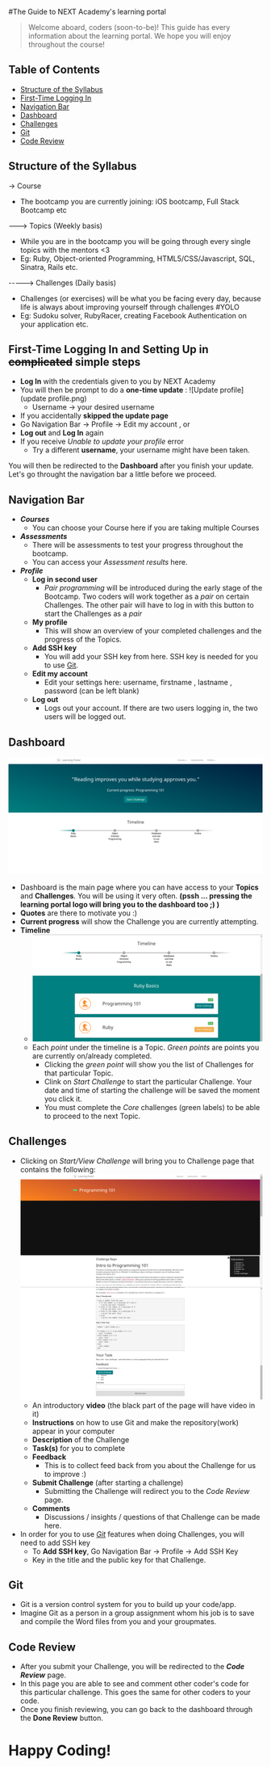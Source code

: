 #The Guide to NEXT Academy's learning portal

> Welcome aboard, coders (soon-to-be)! This guide has every information about the learning portal. We hope you will enjoy throughout the course!


## Table of Contents
* [Structure of the Syllabus](#structure-of-the-syllabus)
* [First-Time Logging In](#first-time-logging-in-and-setting-up-in-complicated-simple-steps)
* [Navigation Bar](#navigation-bar)
* [Dashboard](#dashboard)
* [Challenges](#challenges)
* [Git](#git)
* [Code Review](#code-review)


## Structure of the Syllabus
-> Course
- The bootcamp you are currently joining: iOS bootcamp, Full Stack Bootcamp etc

---> Topics (Weekly basis)
- While you are in the bootcamp you will be going through every single topics with the mentors <3
- Eg: Ruby, Object-oriented Programming, HTML5/CSS/Javascript, SQL, Sinatra, Rails etc.

-----> Challenges (Daily basis)
- Challenges (or exercises) will be what you be facing every day, because life is always about improving yourself through challenges #YOLO
- Eg: Sudoku solver, RubyRacer, creating Facebook Authentication on your application etc.

## First-Time Logging In and Setting Up in ~~complicated~~ simple steps
- **Log In** with the credentials given to you by NEXT Academy 
- You will then be prompt to do a **one-time update** :
![Update profile](update profile.png)
  - Username      -> your desired username 
 - If you accidentally **skipped the update page**
  - Go Navigation Bar -> Profile -> Edit my account , or
  - **Log out** and **Log In** again
- If you receive _Unable to update your profile_ error
  - Try a different **username**, your username might have been taken.

You will then be redirected to the **Dashboard** after you finish your update. Let's go throught the navigation bar a little before we proceed.

## Navigation Bar
- **_Courses_**
  - You can choose your Course here if you are taking multiple Courses
- **_Assessments_**
  - There will be assessments to test your progress throughout the bootcamp.
  - You can access your _Assessment results_ here.
- **_Profile_**
  - **Log in second user**
    - _Pair programming_ will be introduced during the early stage of the Bootcamp. Two coders will work together as a *pair* on certain Challenges. The other pair will have to log in with this button to start the Challenges as a *pair*
  - **My profile**
    - This will show an overview of your completed challenges and the progress of the Topics.
  - **Add SSH key**
    - You will add your SSH key from here. SSH key is needed for you to use [Git](#git).
  - **Edit my account**
    - Edit your settings here: username, firstname , lastname , password (can be left blank)
  - **Log out**
    - Logs out your account. If there are two users logging in, the two users will be logged out.

## Dashboard
![dashboard](Dashboard.png)
- Dashboard is the main page where you can have access to your **Topics** and **Challenges**. You will be using it very often. **(pssh ... pressing the learning portal logo will bring you to the dashboard too ;) )**
- **Quotes** are there to motivate you :)
- **Current progress** will show the Challenge you are currently attempting.
- **Timeline**
  - ![challenges](dashboard-challenges.png) 
  - Each *point* under the timeline is a Topic. *Green points* are points you are currently on/already completed.
    - Clicking the *green point* will show you the list of Challenges for that particular Topic.
    - Clink on *Start Challenge* to start the particular Challenge. Your date and time of starting the challenge will be saved the moment you click it.
    - You must complete the _Core_ challenges (green labels) to be able to proceed to the next Topic.

## Challenges 
- Clicking on *Start/View Challenge* will bring you to Challenge page that contains the following:
![challenge page](challenge-1.png)
![challenge page 2](challenge-2.png)
  - An introductory **video** (the black part of the page will have video in it)
  - **Instructions** on how to use Git and make the repository(work) appear in your computer
  - **Description** of the Challenge
  - **Task(s)** for you to complete
  - **Feedback**
    - This is to collect feed back from you about the Challenge for us to improve :)
  - **Submit Challenge** (after starting a challenge)
    - Submitting the Challenge will redirect you to the _Code Review_ page.
  - **Comments**
    - Discussions / insights / questions of that Challenge can be made here.
- In order for you to use [_Git_](#git) features when doing Challenges, you will need to add SSH key
  - To **Add SSH key**, Go Navigation Bar -> Profile -> Add SSH Key
  - Key in the title and the public key for that Challenge.
  
## Git
- Git is a version control system for you to build up your code/app.
- Imagine Git as a person in a group assignment whom his job is to save and compile the Word files from you and your groupmates.

## Code Review
- After you submit your Challenge, you will be redirected to the **_Code Review_** page.
- In this page you are able to see and comment other coder's code for this particular challenge. This goes the same for other coders to your code.
- Once you finish reviewing, you can go back to the dashboard through the **Done Review** button.
 
# Happy Coding!
